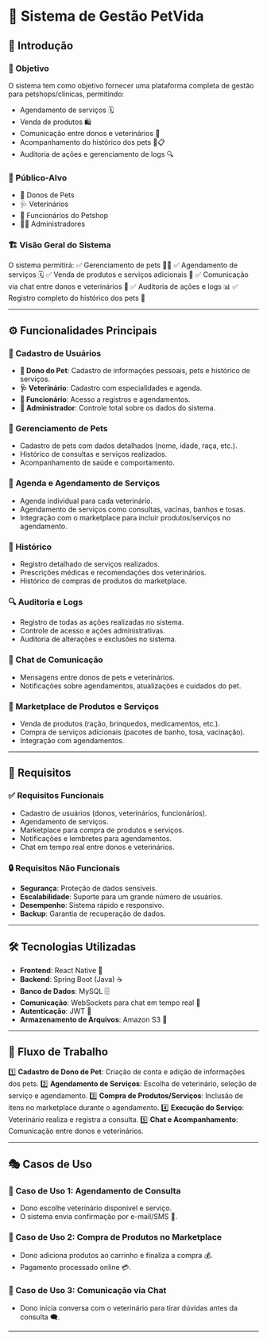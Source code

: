 ﻿# 🐾 Sistema de Gestão PetVida

## 📌 Introdução

### 🎯 Objetivo
O sistema tem como objetivo fornecer uma plataforma completa de gestão para petshops/clinicas, permitindo:
- Agendamento de serviços 🗓️
- Venda de produtos 🛍️
- Comunicação entre donos e veterinários 💬
- Acompanhamento do histórico dos pets 🐶📋
- Auditoria de ações e gerenciamento de logs 🔍

### 👥 Público-Alvo
- 🐾 Donos de Pets
- 🩺 Veterinários
- 🏢 Funcionários do Petshop
- 👨‍💼 Administradores

### 🏗️ Visão Geral do Sistema
O sistema permitirá:
✅ Gerenciamento de pets 🐶🐱
✅ Agendamento de serviços 🗓️
✅ Venda de produtos e serviços adicionais 🛒
✅ Comunicação via chat entre donos e veterinários 📩
✅ Auditoria de ações e logs 📊
✅ Registro completo do histórico dos pets 📖

---

## ⚙️ Funcionalidades Principais

### 📝 Cadastro de Usuários
- **👤 Dono do Pet**: Cadastro de informações pessoais, pets e histórico de serviços.
- **🩺 Veterinário**: Cadastro com especialidades e agenda.
- **💼 Funcionário**: Acesso a registros e agendamentos.
- **🔑 Administrador**: Controle total sobre os dados do sistema.

### 🐶 Gerenciamento de Pets
- Cadastro de pets com dados detalhados (nome, idade, raça, etc.).
- Histórico de consultas e serviços realizados.
- Acompanhamento de saúde e comportamento.

### 📅 Agenda e Agendamento de Serviços
- Agenda individual para cada veterinário.
- Agendamento de serviços como consultas, vacinas, banhos e tosas.
- Integração com o marketplace para incluir produtos/serviços no agendamento.

### 🏥 Histórico
- Registro detalhado de serviços realizados.
- Prescrições médicas e recomendações dos veterinários.
- Histórico de compras de produtos do marketplace.

### 🔍 Auditoria e Logs
- Registro de todas as ações realizadas no sistema.
- Controle de acesso e ações administrativas.
- Auditoria de alterações e exclusões no sistema.

### 💬 Chat de Comunicação
- Mensagens entre donos de pets e veterinários.
- Notificações sobre agendamentos, atualizações e cuidados do pet.

### 🛒 Marketplace de Produtos e Serviços
- Venda de produtos (ração, brinquedos, medicamentos, etc.).
- Compra de serviços adicionais (pacotes de banho, tosa, vacinação).
- Integração com agendamentos.

---

## 📌 Requisitos

### ✅ Requisitos Funcionais
- Cadastro de usuários (donos, veterinários, funcionários).
- Agendamento de serviços.
- Marketplace para compra de produtos e serviços.
- Notificações e lembretes para agendamentos.
- Chat em tempo real entre donos e veterinários.

### 🔒 Requisitos Não Funcionais
- **Segurança**: Proteção de dados sensíveis.
- **Escalabilidade**: Suporte para um grande número de usuários.
- **Desempenho**: Sistema rápido e responsivo.
- **Backup**: Garantia de recuperação de dados.

---

## 🛠️ Tecnologias Utilizadas
- **Frontend**: React Native 📱
- **Backend**: Spring Boot (Java) ☕
- **Banco de Dados**: MySQL 🗄️
- **Comunicação**: WebSockets para chat em tempo real 🔄
- **Autenticação**: JWT 🔑
- **Armazenamento de Arquivos**: Amazon S3 📂

---

## 🔄 Fluxo de Trabalho
1️⃣ **Cadastro de Dono de Pet**: Criação de conta e adição de informações dos pets.
2️⃣ **Agendamento de Serviços**: Escolha de veterinário, seleção de serviço e agendamento.
3️⃣ **Compra de Produtos/Serviços**: Inclusão de itens no marketplace durante o agendamento.
4️⃣ **Execução do Serviço**: Veterinário realiza e registra a consulta.
5️⃣ **Chat e Acompanhamento**: Comunicação entre donos e veterinários.

---

## 🎭 Casos de Uso

### 🏥 Caso de Uso 1: Agendamento de Consulta
- Dono escolhe veterinário disponível e serviço.
- O sistema envia confirmação por e-mail/SMS 📩.

### 🛒 Caso de Uso 2: Compra de Produtos no Marketplace
- Dono adiciona produtos ao carrinho e finaliza a compra 💰.
- Pagamento processado online 💳.

### 💬 Caso de Uso 3: Comunicação via Chat
- Dono inicia conversa com o veterinário para tirar dúvidas antes da consulta 🗨️.

---